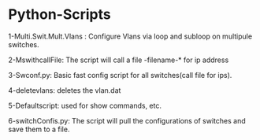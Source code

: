 # Python-Scripts

1-Multi.Swit.Mult.Vlans : Configure Vlans via loop and subloop on multipule switches.

2-MswithcallFile: The script will call a file
-filename-* for ip address

3-Swconf.py: Basic fast config script for
 all switches(call file for ips).

4-deletevlans: deletes the vlan.dat

5-Defaultscript: used for show commands, etc.

6-switchConfis.py: The script will pull the 
configurations of switches and save
them to a file.